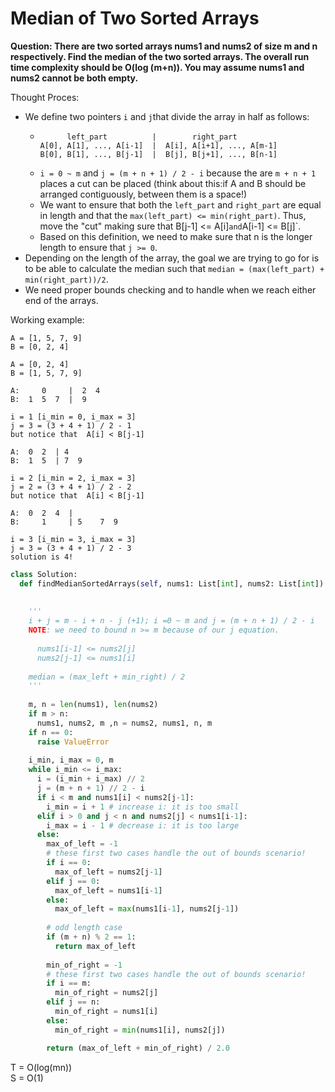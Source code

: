 # Median of Two Sorted Arrays

<b>Question: There are two sorted arrays nums1 and nums2 of size m and n respectively. Find the median of the two sorted arrays. The overall run time complexity should be O(log (m+n)). You may assume nums1 and nums2 cannot be both empty.</b>

Thought Proces:
* We define two pointers `i` and `j`that divide the array in half as follows:  
  * ```
          left_part          |        right_part
    A[0], A[1], ..., A[i-1]  |  A[i], A[i+1], ..., A[m-1]
    B[0], B[1], ..., B[j-1]  |  B[j], B[j+1], ..., B[n-1]
    ```
  * `i = 0 ~ m` and `j = (m + n + 1) / 2 - i` because the are `m + n + 1` places a cut can be placed (think about this:if A and B should be arranged contiguously, between them is a space!)
  * We want to ensure that both the `left_part` and `right_part` are equal in length and that the `max(left_part) <= min(right_part)`. Thus, move the "cut" making sure that B[j-1] <= A[i]` and `A[i-1] <= B[j]`.
  * Based on this definition, we need to make sure that n is the longer length to ensure that `j >= 0`.
* Depending on the length of the array, the goal we are trying to go for is to be able to calculate the median such that `median = (max(left_part) + min(right_part))/2`.
* We need proper bounds checking and to handle when we reach either end of the arrays.

Working example:
``` 
A = [1, 5, 7, 9]     
B = [0, 2, 4]  
```

``` 
A = [0, 2, 4]  
B = [1, 5, 7, 9]     
```

``` 
A:     0     |  2  4  
B:  1  5  7  |  9  
  
i = 1 [i_min = 0, i_max = 3]  
j = 3 = (3 + 4 + 1) / 2 - 1  
but notice that  A[i] < B[j-1]
```

``` 
A:  0  2  | 4  
B:  1  5  | 7  9

i = 2 [i_min = 2, i_max = 3] 
j = 2 = (3 + 4 + 1) / 2 - 2
but notice that  A[i] < B[j-1]  
```

``` 
A:  0  2  4  |
B:     1     | 5    7  9

i = 3 [i_min = 3, i_max = 3] 
j = 3 = (3 + 4 + 1) / 2 - 3
solution is 4!
```


```python
class Solution:
  def findMedianSortedArrays(self, nums1: List[int], nums2: List[int]) -> float:
    
    
    '''
    i + j = m - i + n - j (+1); i =0 ~ m and j = (m + n + 1) / 2 - i
    NOTE: we need to bound n >= m because of our j equation.
      
      nums1[i-1] <= nums2[j]
      nums2[j-1] <= nums1[i]
      
    median = (max_left + min_right) / 2
    '''
    
    m, n = len(nums1), len(nums2)
    if m > n:
      nums1, nums2, m ,n = nums2, nums1, n, m
    if n == 0:
      raise ValueError
    
    i_min, i_max = 0, m
    while i_min <= i_max:
      i = (i_min + i_max) // 2
      j = (m + n + 1) // 2 - i
      if i < m and nums1[i] < nums2[j-1]:
        i_min = i + 1 # increase i: it is too small
      elif i > 0 and j < n and nums2[j] < nums1[i-1]:
        i_max = i - 1 # decrease i: it is too large
      else:
        max_of_left = -1
        # these first two cases handle the out of bounds scenario!
        if i == 0:
          max_of_left = nums2[j-1]
        elif j == 0:
          max_of_left = nums1[i-1]
        else:
          max_of_left = max(nums1[i-1], nums2[j-1])
        
        # odd length case
        if (m + n) % 2 == 1:
          return max_of_left
        
        min_of_right = -1
        # these first two cases handle the out of bounds scenario!
        if i == m:
          min_of_right = nums2[j]
        elif j == n:
          min_of_right = nums1[i]
        else:
          min_of_right = min(nums1[i], nums2[j])

        return (max_of_left + min_of_right) / 2.0
  ```


T = O(log(mn))   
S = O(1)
